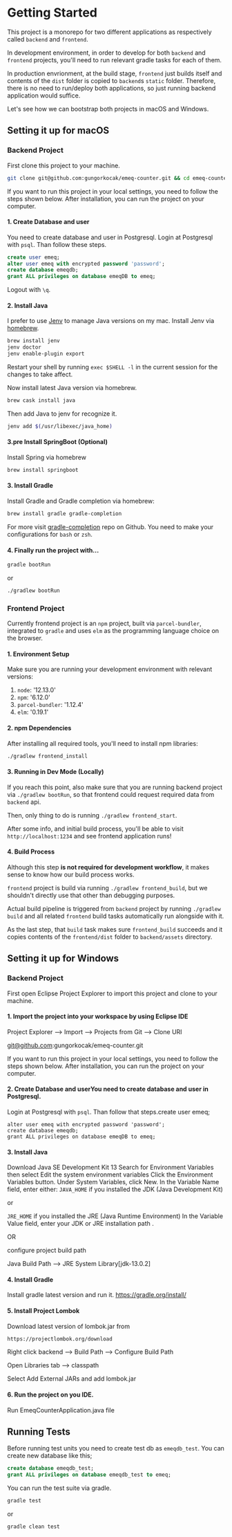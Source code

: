 # Getting Started

This project is a monorepo for two different applications as respectively called `backend` and `frontend`.

In development environment, in order to develop for both `backend` and `frontend` projects, you'll need to run relevant gradle tasks for each of them.

In production envrionment, at the build stage, `frontend` just builds itself and
contents of the `dist` folder is copied to `backend`s `static` folder.
Therefore, there is no need to run/deploy both applications, so just running backend application would suffice.

Let's see how we can bootstrap both projects in macOS and Windows.

## Setting it up for macOS

### Backend Project

First clone this project to your machine.

```sh
git clone git@github.com:gungorkocak/emeq-counter.git && cd emeq-counter
```

If you want to run this project in your local settings, you need to follow the steps shown below. After installation, you can run the project on your computer.

#### 1. Create Database and user
You need to create database and user in Postgresql. Login at Postgresql with `psql`. Than follow these steps.


```sql
create user emeq;
alter user emeq with encrypted password 'password';
create database emeqdb;
grant ALL privileges on database emeqDB to emeq;
```

Logout with `\q`.

#### 2. Install Java

I prefer to use [Jenv](https://github.com/jenv/jenv) to manage Java versions on my mac.
Install Jenv via [homebrew](https://brew.sh/).

```sh
brew install jenv
jenv doctor
jenv enable-plugin export
```
Restart your shell by running `exec $SHELL -l` in the current session for the changes to take affect.

Now install latest Java version via homebrew.

```sh
brew cask install java
```

Then add Java to jenv for recognize it.

```sh
jenv add $(/usr/libexec/java_home)
```


#### 3.pre Install SpringBoot (Optional)

Install Spring via homebrew

```sh
brew install springboot
```

#### 3. Install Gradle

Install Gradle and Gradle completion via homebrew:

```sh
brew install gradle gradle-completion
```

For more visit [gradle-completion](https://github.com/gradle/gradle-completion) repo on Github. You need to make your configurations for `bash` or `zsh`.


#### 4. Finally run the project with...

```sh
gradle bootRun
```

or

```sh
./gradlew bootRun
```

### Frontend Project

Currently frontend project is an `npm` project, built via `parcel-bundler`, integrated to `gradle` and uses `elm` as the programming language choice on the browser.


#### 1. Environment Setup

Make sure you are running your development environment with relevant versions:

1. `node`: '12.13.0'
2. `npm`: '6.12.0'
3. `parcel-bundler`: '1.12.4'
4. `elm`: '0.19.1'


#### 2. npm Dependencies

After installing all required tools, you'll need to install npm libraries:

```sh
./gradlew frontend_install
```

#### 3. Running in Dev Mode (Locally)

If you reach this point, also make sure that you are running backend project via `./gradlew bootRun`, so that frontend could request required data from `backend` api.

Then, only thing to do is running `./gradlew frontend_start`.

After some info, and initial build process, you'll be able to visit `http://localhost:1234` and see frontend application runs!


#### 4. Build Process

Although this step **is not required for development workflow**, it makes sense to know how our build process works.

`frontend` project is build via running `./gradlew frontend_build`, but we shouldn't directly use that other than debugging purposes.

Actual build pipeline is triggered from `backend` project by running `./gradlew build`
and all related `frontend` build tasks automatically run alongside with it.

As the last step, that `build` task makes sure `frontend_build` succeeds
and it copies contents of the `frontend/dist` folder to `backend/assets` directory.

## Setting it up for Windows

### Backend Project

First open Eclipse Project Explorer to import this project and clone to your machine.

#### 1. Import the project into your workspace by using Eclipse IDE

Project Explorer --> Import --> Projects from Git --> Clone URI

 git@github.com:gungorkocak/emeq-counter.git

If you want to run this project in your local settings, you need to follow the steps shown below. After installation, you can run the project on your computer.

#### 2. Create Database and userYou need to create database and user in Postgresql.

  Login at Postgresql with `psql`. Than follow that steps.create user emeq;

  ```
  alter user emeq with encrypted password 'password';
  create database emeqdb;
  grant ALL privileges on database emeqDB to emeq;
  ```

#### 3. Install Java

Download Java SE Development Kit 13
Search for Environment Variables then select Edit the system environment variables
Click the Environment Variables button.
Under System Variables, click New.
In the Variable Name field, enter either:
`JAVA_HOME` if you installed the JDK (Java Development Kit)

or

`JRE_HOME` if you installed the JRE (Java Runtime Environment)
In the Variable Value field, enter your JDK or JRE installation path .

OR

configure project build path

Java Build Path --> JRE System Library[jdk-13.0.2]

#### 4. Install Gradle

Install gradle latest version and run it.
https://gradle.org/install/

#### 5. Install Project Lombok

Download latest version of lombok.jar from 

```sh
https://projectlombok.org/download
```

Right click backend --> Build Path --> Configure Build Path

Open Libraries tab --> classpath 

Select Add External JARs and add lombok.jar

#### 6. Run the project on you IDE.

Run EmeqCounterApplication.java file

## Running Tests

Before running test units you need to create test db as `emeqdb_test`. You can create new database like this;

```sql
create database emeqdb_test;
grant ALL privileges on database emeqdb_test to emeq;
```

You can run the test suite via gradle.

```sh
gradle test
```

or

```sh
gradle clean test
```
